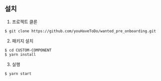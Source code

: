 ## 설치

1. 프로젝트 클론

```console
$ git clone https://github.com/youHaveToDo/wanted_pre_onboarding.git
```

2. 패키지 설치

```console
$ cd CUSTOM-COMPONENT
$ yarn install
```
3. 실행 
```console
$ yarn start
```
